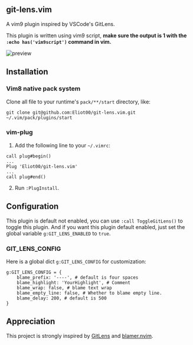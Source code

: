 ## git-lens.vim

A vim9 plugin inspired by VSCode's GitLens. 

This plugin is written using vim9 script, **make sure the output is 1 with the `:echo has('vim9script')` command in vim.**

![preview](https://user-images.githubusercontent.com/18375468/185842698-f84c7c55-fdbe-4573-817c-e19934c0e436.gif)

## Installation

### Vim8 native pack system

Clone all file to your runtime's `pack/**/start` directory, like:

`git clone git@github.com:Eliot00/git-lens.vim.git ~/.vim/pack/plugins/start`

### vim-plug

1. Add the following line to your `~/.vimrc`:

```vim
call plug#begin()
...
Plug 'Eliot00/git-lens.vim'
...
call plug#end()
```

2. Run `:PlugInstall`.

## Configuration

This plugin is default not enabled, you can use `:call ToggleGitLens()` to toggle this plugin. And if you want this plugin default enabled, just set the global variable `g:GIT_LENS_ENABLED` to `true`.

### GIT_LENS_CONFIG

Here is a global dict `g:GIT_LENS_CONFIG` for customization:

```vim
g:GIT_LENS_CONFIG = {
    blame_prefix: '----', # default is four spaces
    blame_highlight: 'YourHighlight', # Comment
    blame_wrap: false, # blame text wrap
    blame_empty_line: false, # Whether to blame empty line.
    blame_delay: 200, # default is 500
}
```

## Appreciation

This project is strongly inspired by [GitLens](https://github.com/gitkraken/vscode-gitlens) and [blamer.nvim](https://github.com/APZelos/blamer.nvim).
